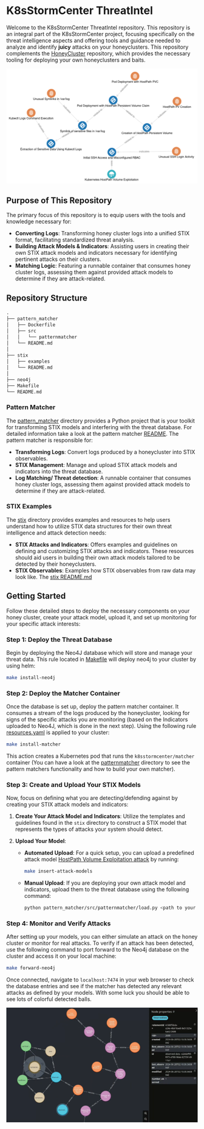 # K8sStormCenter ThreatIntel

Welcome to the K8sStormCenter ThreatIntel repository. This repository is an integral part of the K8sStormCenter project, focusing specifically on the threat intelligence aspects and offering tools and guidance needed to analyze and identify **juicy** attacks on your honeyclusters. This repository complements the [HoneyCluster](https://github.com/k8sstormcenter/honeycluster) repository, which provides the necessary tooling for deploying your own honeyclusters and baits.

![Attack Tree](figures/stix-attack-tree.jpg)


## Purpose of This Repository
The primary focus of this repository is to equip users with the tools and knowledge necessary for:
- **Converting Logs**: Transforming honey cluster logs into a unified STIX format, facilitating standardized threat analysis.
- **Building Attack Models & Indicators**: Assisting users in creating their own STIX attack models and indicators necessary for identifying pertinent attacks on their clusters.
- **Matching Logic**: Featuring a runnable container that consumes honey cluster logs, assessing them against provided attack models to determine if they are attack-related.

## Repository Structure
```
.
├── pattern_matcher
│   ├── Dockerfile
│   ├── src
│   │   └── patternmatcher
│   └── README.md
│
├── stix
│   ├── examples
│   └── README.md
│
├── neo4j
├── Makefile
└── README.md
```

### Pattern Matcher
The [pattern_matcher](./pattern_matcher) directory provides a Python project that is your toolkit for transforming STIX models and interfering with the threat database. For detailed information take a look at the pattern matcher [README](./pattern_matcher/README.md). The pattern matcher is responsible for:

- **Transforming Logs**: Convert logs produced by a honeycluster into STIX observables.
- **STIX Management**: Manage and upload STIX attack models and indicators into the threat database.
- **Log Matching/ Threat detection**: A runnable container that consumes honey cluster logs, assessing them against provided attack models to determine if they are attack-related.

### STIX Examples
The [stix](./stix) directory provides examples and resources to help users understand how to utilize STIX data structures for their own threat intelligence and attack detection needs:
- **STIX Attacks and Indicators**: Offers examples and guidelines on defining and customizing STIX attacks and indicators. These resources should aid users in building their own attack models tailored to be detected by their honeyclusters.
- **STIX Observables**: Examples how STIX observables from raw data may look like.
The [stix README.md](./stix/README.md)


## Getting Started
Follow these detailed steps to deploy the necessary components on your honey cluster, create your attack model, upload it, and set up monitoring for your specific attack interests:


### Step 1: Deploy the Threat Database
Begin by deploying the Neo4J database which will store and manage your threat data. This rule located in [Makefile](./Makefile) will deploy neo4j to your cluster by using helm:

```bash
make install-neo4j
```

### Step 2: Deploy the Matcher Container
Once the database is set up, deploy the pattern matcher container. It consumes a stream of the logs produced by the honeycluster, looking for signs of the specific attacks you are monitoring (based on the Indicators uploaded to Neo4J, which is done in the next step). Using the following rule [resources.yaml](./pattern_matcher/resources.yaml) is applied to your cluster:

```bash
make install-matcher
```
This action creates a Kubernetes pod that runs the `k8sstormcenter/matcher` container (You can have a look at the [patternmatcher](./pattern_matcher) directory to see the pattern matchers functionality and how to build your own matcher).


### Step 3: Create and Upload Your STIX Models
Now, focus on defining what you are detecting/defending against by creating your STIX attack models and indicators:

1. **Create Your Attack Model and Indicators**: Utilize the templates and guidelines found in the `stix` directory to construct a STIX model that represents the types of attacks your system should detect.

2. **Upload Your Model**:
   - **Automated Upload**: For a quick setup, you can upload a predefined attack model [HostPath Volume Exploitation attack](./stix/examples/stix-attack-model.json) by running:
     ```bash
     make insert-attack-models
     ```
   - **Manual Upload**: If you are deploying your own attack model and indicators, upload them to the threat database using the following command:
     ```bash
     python pattern_matcher/src/patternmatcher/load.py <path to your attack model JSON file>
     ```

### Step 4: Monitor and Verify Attacks
After setting up your models, you can either simulate an attack on the honey cluster or monitor for real attacks. To verify if an attack has been detected, use the following command to port forward to the Neo4j database on the cluster and access it on your local machine:
  ```bash
  make forward-neo4j
  ```
Once connected, navigate to `localhost:7474` in your web browser to check the database entries and see if the matcher has detected any relevant attacks as defined by your models. With some luck you should be able to see lots of colorful detected balls.

[![Detection](./figures/log-detection.png)](https://drive.google.com/file/d/1RfPr_7RmXDlU22-l7ZFoMnWJKloP0VpG/view?usp=sharing)
